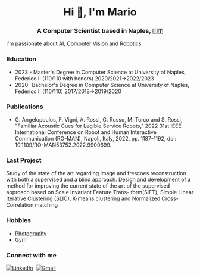 <h1 align="center">Hi 👋, I'm Mario </h1>

<h3 align="center">A Computer Scientist based in Naples, &#127470;&#127481; </h3>
I'm passionate about AI, Computer Vision and Robotics

<h3>Education</h3>
<ul>
  <li> 2023 - Master's Degree in Computer Science at University of Naples, Federico II (110/110 with honors) 2020/2021->2022/2023 </l1>
<li> 2020 -Bachelor's Degree in Computer Science at University of Naples, Federico II (110/110)  2017/2018->2019/2020</l1>

</ul>

<h3>Publications </h3>
<ul>
  <li> G. Angelopoulos, F. Vigni, A. Rossi, G. Russo, M. Turco and S. Rossi, "Familiar Acoustic Cues for Legible Service Robots," 2022 31st IEEE International Conference on Robot and Human Interactive Communication (RO-MAN), Napoli, Italy, 2022, pp. 1187-1192, doi: 10.1109/RO-MAN53752.2022.9900699. </li>
</ul>

<h3>Last Project </h3>
Study of the state of the art regarding image and frescoes reconstruction with both a
supervised and a blind approach. Design and development of a method for improving the
current state of the art of the supervised approach based on Scale Invariant Feature Trans-
form(SIFT), Simple Linear Iterative Clustering (SLIC), K-means clustering and Normalized
Cross-Correlation matching

<h3>Hobbies</h3>
<ul>
<li> <a href="https://www.flickr.com/photos/turcomario/"> Photography </a> </li>
<li> Gym </li> 
</ul>

<h3> Connect with me </h3>
<a href="https://www.linkedin.com/in/turcomario/"><img src="https://img.shields.io/badge/linkedin-%230077B5.svg?&style=for-the-badge&logo=linkedin&logoColor=white" alt="LinkedIn" /></a>&nbsp;
<a href="mailto:turcomario.na@gmail.com?"><img src="https://img.shields.io/badge/gmail-%23D14836.svg?&style=for-the-badge&logo=gmail&logoColor=white" alt="Gmail"/></a>&nbsp;
<!--<a href="https://kkvanonymous.github.io/"><img alt="Website" src="https://img.shields.io/website?style=for-the-badge&up_message=portfolio&url=https%3A%2F%2Fkkvanonymous.github.io%2F"></a>-->
